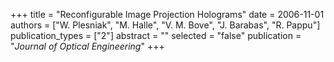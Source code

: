 +++
title = "Reconfigurable Image Projection Holograms"
date = 2006-11-01
authors = ["W. Plesniak", "M. Halle", "V. M. Bove", "J. Barabas", "R. Pappu"]
publication_types = ["2"]
abstract = ""
selected = "false"
publication = "*Journal of Optical Engineering*"
+++
